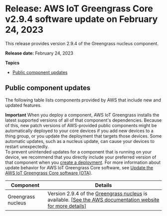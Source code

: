 # Release: AWS IoT Greengrass Core v2\.9\.4 software update on February 24, 2023<a name="greengrass-release-2023-02-24"></a>

This release provides version 2\.9\.4 of the Greengrass nucleus component\.

**Release date:** February 24, 2023

**Topics**
+ [Public component updates](#greengrass-2023-02-24-components)

## Public component updates<a name="greengrass-2023-02-24-components"></a>

The following table lists components provided by AWS that include new and updated features\.

**Important**  <a name="component-patch-update-note"></a>
<a name="component-patch-update"></a>When you deploy a component, AWS IoT Greengrass installs the latest supported versions of all of that component's dependencies\. Because of this, new patch versions of AWS\-provided public components might be automatically deployed to your core devices if you add new devices to a thing group, or you update the deployment that targets those devices\. Some automatic updates, such as a nucleus update, can cause your devices to restart unexpectedly\.   
<a name="component-version-pinning"></a>To prevent unintended updates for a component that is running on your device, we recommend that you directly include your preferred version of that component when you [create a deployment](create-deployments.md)\. For more information about update behavior for AWS IoT Greengrass Core software, see [Update the AWS IoT Greengrass Core software \(OTA\)](update-greengrass-core-v2.md)\.


| **Component** | **Details** | 
| --- | --- | 
| Greengrass nucleus |  Version 2\.9\.4 of the [Greengrass nucleus](greengrass-nucleus-component.md) is available\. <a name="changelog-nucleus-2.9.4"></a>[\[See the AWS documentation website for more details\]](http://docs.aws.amazon.com/greengrass/v2/developerguide/greengrass-release-2023-02-24.html)  | 